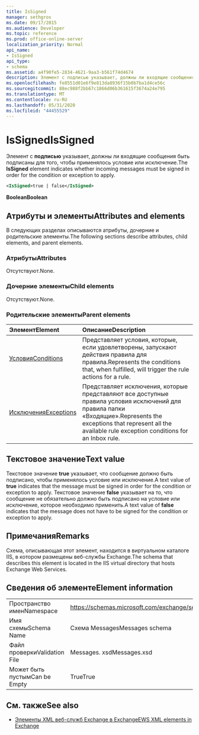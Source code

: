 ```yaml
---
title: IsSigned
manager: sethgros
ms.date: 09/17/2015
ms.audience: Developer
ms.topic: reference
ms.prod: office-online-server
localization_priority: Normal
api_name:
- IsSigned
api_type:
- schema
ms.assetid: a4f90fe5-2834-4621-9aa3-b561f74d4674
description: Элемент с подписью указывает, должны ли входящие сообщения быть подписаны для того, чтобы применялось условие или исключение.
ms.openlocfilehash: fe8551d01e6f9e813da8936f15b0b7ba1d4ce56c
ms.sourcegitcommit: 88ec988f2bb67c1866d06b361615f3674a24e795
ms.translationtype: MT
ms.contentlocale: ru-RU
ms.lasthandoff: 05/31/2020
ms.locfileid: "44455529"
---
```

# <a name="issigned"></a><span data-ttu-id="e863d-103">IsSigned</span><span class="sxs-lookup"><span data-stu-id="e863d-103">IsSigned</span></span>

<span data-ttu-id="e863d-104">Элемент с **подписью** указывает, должны ли входящие сообщения быть подписаны для того, чтобы применялось условие или исключение.</span><span class="sxs-lookup"><span data-stu-id="e863d-104">The **IsSigned** element indicates whether incoming messages must be signed in order for the condition or exception to apply.</span></span> 
  
```XML
<IsSigned>true | false</IsSigned>
```

 <span data-ttu-id="e863d-105">**Boolean**</span><span class="sxs-lookup"><span data-stu-id="e863d-105">**Boolean**</span></span>
## <a name="attributes-and-elements"></a><span data-ttu-id="e863d-106">Атрибуты и элементы</span><span class="sxs-lookup"><span data-stu-id="e863d-106">Attributes and elements</span></span>

<span data-ttu-id="e863d-107">В следующих разделах описываются атрибуты, дочерние и родительские элементы.</span><span class="sxs-lookup"><span data-stu-id="e863d-107">The following sections describe attributes, child elements, and parent elements.</span></span>
  
### <a name="attributes"></a><span data-ttu-id="e863d-108">Атрибуты</span><span class="sxs-lookup"><span data-stu-id="e863d-108">Attributes</span></span>

<span data-ttu-id="e863d-109">Отсутствуют.</span><span class="sxs-lookup"><span data-stu-id="e863d-109">None.</span></span>
  
### <a name="child-elements"></a><span data-ttu-id="e863d-110">Дочерние элементы</span><span class="sxs-lookup"><span data-stu-id="e863d-110">Child elements</span></span>

<span data-ttu-id="e863d-111">Отсутствуют.</span><span class="sxs-lookup"><span data-stu-id="e863d-111">None.</span></span>
  
### <a name="parent-elements"></a><span data-ttu-id="e863d-112">Родительские элементы</span><span class="sxs-lookup"><span data-stu-id="e863d-112">Parent elements</span></span>

|<span data-ttu-id="e863d-113">**Элемент**</span><span class="sxs-lookup"><span data-stu-id="e863d-113">**Element**</span></span>|<span data-ttu-id="e863d-114">**Описание**</span><span class="sxs-lookup"><span data-stu-id="e863d-114">**Description**</span></span>|
|:-----|:-----|
|[<span data-ttu-id="e863d-115">Условия</span><span class="sxs-lookup"><span data-stu-id="e863d-115">Conditions</span></span>](conditions.md) <br/> |<span data-ttu-id="e863d-116">Представляет условия, которые, если удовлетворены, запускают действия правила для правила.</span><span class="sxs-lookup"><span data-stu-id="e863d-116">Represents the conditions that, when fulfilled, will trigger the rule actions for a rule.</span></span>  <br/> |
|[<span data-ttu-id="e863d-117">Исключения</span><span class="sxs-lookup"><span data-stu-id="e863d-117">Exceptions</span></span>](exceptions.md) <br/> |<span data-ttu-id="e863d-118">Представляет исключения, которые представляют все доступные правила условия исключений для правила папки «Входящие».</span><span class="sxs-lookup"><span data-stu-id="e863d-118">Represents the exceptions that represent all the available rule exception conditions for an Inbox rule.</span></span>  <br/> |
   
## <a name="text-value"></a><span data-ttu-id="e863d-119">Текстовое значение</span><span class="sxs-lookup"><span data-stu-id="e863d-119">Text value</span></span>

<span data-ttu-id="e863d-120">Текстовое значение **true** указывает, что сообщение должно быть подписано, чтобы применялось условие или исключение.</span><span class="sxs-lookup"><span data-stu-id="e863d-120">A text value of **true** indicates that the message must be signed in order for the condition or exception to apply.</span></span> <span data-ttu-id="e863d-121">Текстовое значение **false** указывает на то, что сообщение не обязательно должно быть подписано на условие или исключение, которое необходимо применить.</span><span class="sxs-lookup"><span data-stu-id="e863d-121">A text value of **false** indicates that the message does not have to be signed for the condition or exception to apply.</span></span> 
  
## <a name="remarks"></a><span data-ttu-id="e863d-122">Примечания</span><span class="sxs-lookup"><span data-stu-id="e863d-122">Remarks</span></span>

<span data-ttu-id="e863d-123">Схема, описывающая этот элемент, находится в виртуальном каталоге IIS, в котором размещены веб-службы Exchange.</span><span class="sxs-lookup"><span data-stu-id="e863d-123">The schema that describes this element is located in the IIS virtual directory that hosts Exchange Web Services.</span></span>
  
## <a name="element-information"></a><span data-ttu-id="e863d-124">Сведения об элементе</span><span class="sxs-lookup"><span data-stu-id="e863d-124">Element information</span></span>

|||
|:-----|:-----|
|<span data-ttu-id="e863d-125">Пространство имен</span><span class="sxs-lookup"><span data-stu-id="e863d-125">Namespace</span></span>  <br/> |https://schemas.microsoft.com/exchange/services/2006/messages  <br/> |
|<span data-ttu-id="e863d-126">Имя схемы</span><span class="sxs-lookup"><span data-stu-id="e863d-126">Schema Name</span></span>  <br/> |<span data-ttu-id="e863d-127">Схема Messages</span><span class="sxs-lookup"><span data-stu-id="e863d-127">Messages schema</span></span>  <br/> |
|<span data-ttu-id="e863d-128">Файл проверки</span><span class="sxs-lookup"><span data-stu-id="e863d-128">Validation File</span></span>  <br/> |<span data-ttu-id="e863d-129">Messages. xsd</span><span class="sxs-lookup"><span data-stu-id="e863d-129">Messages.xsd</span></span>  <br/> |
|<span data-ttu-id="e863d-130">Может быть пустым</span><span class="sxs-lookup"><span data-stu-id="e863d-130">Can be Empty</span></span>  <br/> |<span data-ttu-id="e863d-131">True</span><span class="sxs-lookup"><span data-stu-id="e863d-131">True</span></span>  <br/> |
   
## <a name="see-also"></a><span data-ttu-id="e863d-132">См. также</span><span class="sxs-lookup"><span data-stu-id="e863d-132">See also</span></span>



- [<span data-ttu-id="e863d-133">Элементы XML веб-служб Exchange в Exchange</span><span class="sxs-lookup"><span data-stu-id="e863d-133">EWS XML elements in Exchange</span></span>](ews-xml-elements-in-exchange.md)

